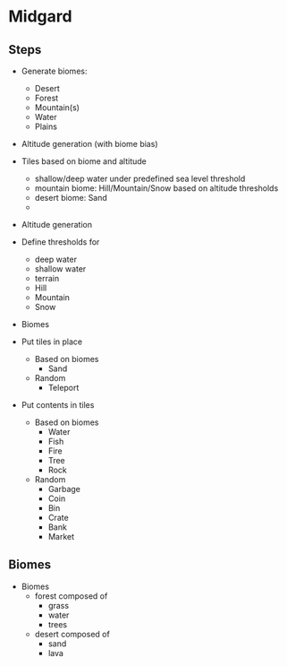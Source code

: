 # Midgard

## Steps

- Generate biomes: 
  - Desert
  - Forest
  - Mountain(s)
  - Water
  - Plains
- Altitude generation (with biome bias)
- Tiles based on biome and altitude
    - shallow/deep water under predefined sea level threshold
    - mountain biome: Hill/Mountain/Snow based on altitude thresholds
    - desert biome: Sand
    - 




- Altitude generation
- Define thresholds for
  - deep water
  - shallow water
  - terrain
  - Hill
  - Mountain
  - Snow
- Biomes
- Put tiles in place
  - Based on biomes
    - Sand
  - Random
    - Teleport
- Put contents in tiles
  - Based on biomes
    - Water
    - Fish
    - Fire
    - Tree
    - Rock
  - Random
    - Garbage
    - Coin
    - Bin
    - Crate
    - Bank
    - Market

## Biomes

- Biomes
  - forest composed of
    - grass
    - water
    - trees
  - desert composed of
    - sand
    - lava